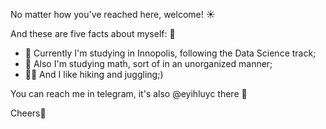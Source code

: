 No matter how you've reached here, welcome! ☀️

And these are five facts about myself: 💫

- 🌠 Currently I'm studying in Innopolis, following the Data Science track;
- 🎡 Also I'm studying math, sort of in an unorganized manner;
- 🤹‍♀️ And I like hiking and juggling;)

You can reach me in telegram, it's also @eyihluyc there 🎈

Cheers🥂

<!---

- 👋 Hi, I’m @eyihluyc
- 🌱 I’m currently taking courses in computer vision, deep learning, high dimensional data analysis in Innopolis University
- 💞️ I'm doing thesis in modelling of blood clot formation
- ✨ I am also learning algebraic geometries
- 🌠 I like hiking and juggling
- 📫 You can reach me in telegram, it's also @eyihluyc there

maybe I'll come back to the about-me section later..
--->

<!---
eyihluyc/eyihluyc is a ✨ special ✨ repository because its `README.md` (this file) appears on your GitHub profile.
You can click the Preview link to take a look at your changes.
--->
